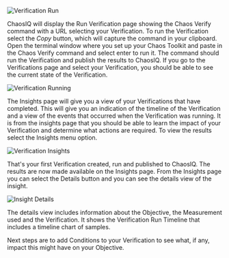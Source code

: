 ![Verification Run][CreateVerification]

[CreateVerification]: ./images/create-verification.png


ChaosIQ will display the Run Verification page showing the Chaos Verify command with a URL selecting your Verification. To run the Verification select the *Copy* button, which will capture the command in your clipboard.  Open the terminal window where you set up your Chaos Toolkit and paste in the Chaos Verify command and select enter to run it. The command should run the Verification and publish the results to ChaosIQ. If you go to the Verifications page and select your Verification, you should be able to see the current state of the
Verification.

![Verification Running][VerificationRunning]

[VerificationRunning]: ./images/verification-running.png

 The Insights page will give you a view of your Verifications that have completed. This will give you an indication of the timeline of the Verification and a view of the events that occurred when the Verification was running. It is from the insights page that you should be able to learn the impact of your Verification and determine what actions are required. To view the results select the Insights menu option.

 ![Verification Insights][Verification Insights]

 [Verification Insights]: ./images/verification-insights.png

 That's your first Verification created, run and published to ChaosIQ. The results are now made available on the Insights page.  From the Insights page you can select the Details button and you can see the details view of the insight.

 ![Insight Details][Insight details]

 [Insight details]: ./images/insight-details.png

 The details view includes information about the Objective, the Measurement used and the Verification. It shows the Verification Run Timeline that includes a timeline chart of samples.

 Next steps are to add Conditions to your Verification to see what, if any, impact this might have on your Objective.